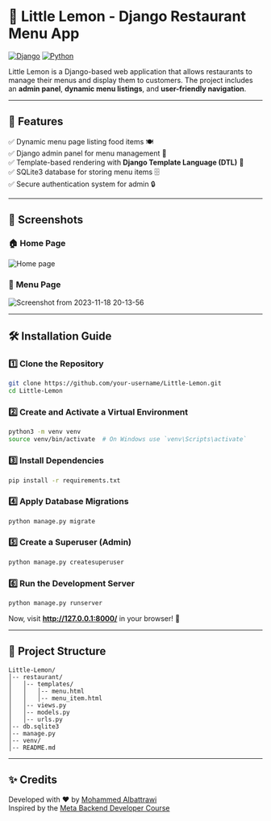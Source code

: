 # 🍋 Little Lemon - Django Restaurant Menu App

[![Django](https://img.shields.io/badge/Django-4.2-green.svg)](https://www.djangoproject.com/)
[![Python](https://img.shields.io/badge/Python-3.10+-blue.svg)](https://www.python.org/)

Little Lemon is a Django-based web application that allows restaurants to manage their menus and display them to customers. The project includes an **admin panel**, **dynamic menu listings**, and **user-friendly navigation**.

---

## 🚀 Features
✅ Dynamic menu page listing food items 🍽️  
✅ Django admin panel for menu management 🔑  
✅ Template-based rendering with **Django Template Language (DTL)** 🎨  
✅ SQLite3 database for storing menu items 🗄️  
✅ Secure authentication system for admin 🔒  

---

## 📸 Screenshots
### 🏠 **Home Page**
![Home page](https://github.com/GergesHany/Little-Lemon/assets/105644935/ed14c250-a77c-4f11-bd07-c7aeb5898210)

### 📜 **Menu Page**
![Screenshot from 2023-11-18 20-13-56](https://github.com/GergesHany/Little-Lemon/assets/105644935/655d249c-ab6b-42dc-9b09-a0e921144518)

---

## 🛠️ Installation Guide

### **1️⃣ Clone the Repository**
```sh
git clone https://github.com/your-username/Little-Lemon.git
cd Little-Lemon
```

### **2️⃣ Create and Activate a Virtual Environment**
```sh
python3 -m venv venv
source venv/bin/activate  # On Windows use `venv\Scripts\activate`
```

### **3️⃣ Install Dependencies**
```sh
pip install -r requirements.txt
```

### **4️⃣ Apply Database Migrations**
```sh
python manage.py migrate
```

### **5️⃣ Create a Superuser (Admin)**
```sh
python manage.py createsuperuser
```

### **6️⃣ Run the Development Server**
```sh
python manage.py runserver
```
Now, visit **http://127.0.0.1:8000/** in your browser! 🎉

---

## 📂 Project Structure
```
Little-Lemon/
│-- restaurant/
│   │-- templates/
│   │   │-- menu.html
│   │   │-- menu_item.html
│   │-- views.py
│   │-- models.py
│   │-- urls.py
│-- db.sqlite3
│-- manage.py
│-- venv/
│-- README.md
```

---

## ✨ Credits
Developed with ❤️ by [Mohammed Albattrawi](https://github.com/batrawi)  
Inspired by the [Meta Backend Developer Course](https://www.coursera.org/professional-certificates/meta-backend-developer)
